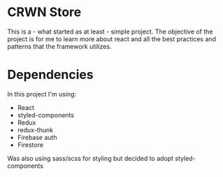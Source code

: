 # CRWN Store

This is a - what started as at least -  simple project.
The objective of the project is for me to learn more about react and all the best practices and patterns that the framework utilizes.

# Dependencies

In this project I'm using:
* React
* styled-components
* Redux
* redux-thunk
* Firebase auth
* Firestore

Was also using sass/scss for styling but decided to adopt styled-components